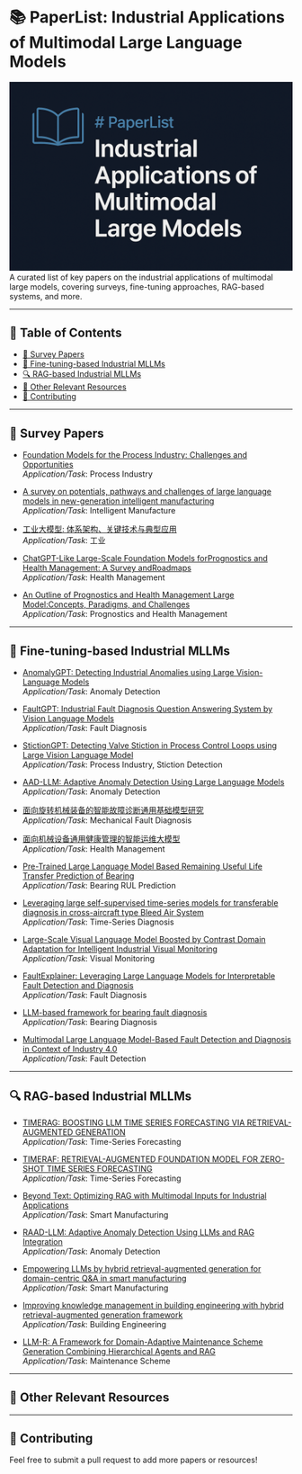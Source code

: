 # 📚 PaperList: Industrial Applications of Multimodal Large  Language Models

![Banner](cover.png)
A curated list of key papers on the industrial applications of multimodal large models, covering surveys, fine-tuning approaches, RAG-based systems, and more.

---

## 📑 Table of Contents

- [📖 Survey Papers](#-survey-papers)
- [🔧 Fine-tuning-based Industrial MLLMs](#-fine-tuning-based-industrial-mllms)
- [🔍 RAG-based Industrial MLLMs](#-rag-based-industrial-mllms)
- [📌 Other Relevant Resources](#-other-relevant-resources)
- [🤝 Contributing](#-contributing)

---

## 📖 Survey Papers

- [Foundation Models for the Process Industry: Challenges and Opportunities]()  
  *Application/Task*: Process Industry

- [A survey on potentials, pathways and challenges of large language models in new-generation intelligent manufacturing]()  
  *Application/Task*: Intelligent Manufacture

- [工业大模型: 体系架构、关键技术与典型应用]()  
  *Application/Task*: 工业
  
- [ChatGPT-Like Large-Scale Foundation Models forPrognostics and Health Management: A Survey andRoadmaps]()  
  *Application/Task*: Health Management

- [An Outline of Prognostics and Health Management Large Model:Concepts, Paradigms, and Challenges]()  
  *Application/Task*: Prognostics and Health Management
---

## 🔧 Fine-tuning-based Industrial MLLMs

- [AnomalyGPT: Detecting Industrial Anomalies using Large Vision-Language Models]()  
  *Application/Task*: Anomaly Detection

- [FaultGPT: Industrial Fault Diagnosis Question Answering System by Vision Language Models]()  
  *Application/Task*: Fault Diagnosis

- [StictionGPT: Detecting Valve Stiction in Process Control Loops using Large Vision Language Model](https://dx.doi.org/10.2139/ssrn.5265092)  
  *Application/Task*: Process Industry, Stiction Detection

- [AAD-LLM: Adaptive Anomaly Detection Using Large Language Models]()  
  *Application/Task*: Anomaly Detection

- [面向旋转机械装备的智能故障诊断通用基础模型研究]()  
  *Application/Task*: Mechanical Fault Diagnosis

- [面向机械设备通用健康管理的智能运维大模型]()  
  *Application/Task*: Health Management
  
- [Pre-Trained Large Language Model Based Remaining Useful Life Transfer Prediction of Bearing]()  
  *Application/Task*: Bearing RUL Prediction

- [Leveraging large self-supervised time-series models for transferable diagnosis in cross-aircraft type Bleed Air System]()  
  *Application/Task*: Time-Series Diagnosis

- [Large-Scale Visual Language Model Boosted by Contrast Domain Adaptation for Intelligent Industrial Visual Monitoring]()  
  *Application/Task*: Visual Monitoring

- [FaultExplainer: Leveraging Large Language Models for Interpretable Fault Detection and Diagnosis]()  
  *Application/Task*: Fault Diagnosis

- [LLM-based framework for bearing fault diagnosis]()  
  *Application/Task*: Bearing Diagnosis


- [Multimodal Large Language Model-Based Fault Detection and Diagnosis in Context of Industry 4.0]()  
  *Application/Task*: Fault Detection
---

## 🔍 RAG-based Industrial MLLMs

- [TIMERAG: BOOSTING LLM TIME SERIES FORECASTING VIA RETRIEVAL-AUGMENTED GENERATION]()  
  *Application/Task*: Time-Series Forecasting

- [TIMERAF: RETRIEVAL-AUGMENTED FOUNDATION MODEL FOR ZERO-SHOT TIME SERIES FORECASTING]()  
  *Application/Task*: Time-Series Forecasting

- [Beyond Text: Optimizing RAG with Multimodal Inputs for Industrial Applications]()  
  *Application/Task*: Smart Manufacturing

- [RAAD-LLM: Adaptive Anomaly Detection Using LLMs and RAG Integration]()  
  *Application/Task*: Anomaly Detection
  
- [Empowering LLMs by hybrid retrieval-augmented generation for domain-centric Q&A in smart manufacturing]()  
  *Application/Task*: Smart Manufacturing

- [Improving knowledge management in building engineering with hybrid retrieval-augmented generation framework]()  
  *Application/Task*: Building Engineering

- [LLM-R: A Framework for Domain-Adaptive Maintenance Scheme Generation Combining Hierarchical Agents and RAG]()  
  *Application/Task*: Maintenance Scheme




---

## 📌 Other Relevant Resources



---

## 🤝 Contributing

Feel free to submit a pull request to add more papers or resources!


